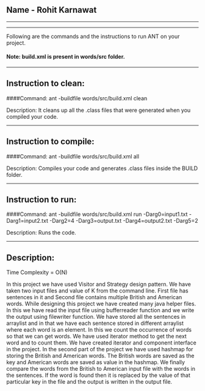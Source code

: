## Name - Rohit Karnawat

-----------------------------------------------------------------------
-----------------------------------------------------------------------


Following are the commands and the instructions to run ANT on your project.
#### Note: build.xml is present in words/src folder.

-----------------------------------------------------------------------
## Instruction to clean:

####Command: ant -buildfile words/src/build.xml clean

Description: It cleans up all the .class files that were generated when you
compiled your code.

-----------------------------------------------------------------------
## Instruction to compile:

####Command: ant -buildfile words/src/build.xml all

Description: Compiles your code and generates .class files inside the BUILD folder.

-----------------------------------------------------------------------
## Instruction to run:

####Command: ant -buildfile words/src/build.xml run -Darg0=input1.txt -Darg1=input2.txt -Darg2=4 -Darg3=output.txt -Darg4=output2.txt -Darg5=2

Description: Runs the code.

-----------------------------------------------------------------------
## Description:

Time Complexity = O(N)

In this project we have used Visitor and Strategy design pattern. We have taken two input files and value of K from the command line. First file has sentences in it and Second file contains multiple British and American words.
While designing this project we have created many java helper files. In this we have read the input file using bufferreader function and we write the output using filewriter function.
We have stored all the sentences in arraylist and in that we have each sentence stored in different arraylist where each word is an element. In this we count the occurrence of words so that we can get words. We have used iterator method to get the next word and to count them.
We have created iterator and component interface in the project.
In the second part of the project we have used hashmap for storing the British and American words. The British words are saved as the key and American words are saved as value in the hashmap.
We finally compare the words from the British to American input file with the words in the sentences. If the word is found then it is replaced by the value of that particular key in the file and the output is written in the output file. 
